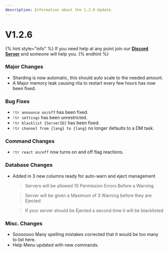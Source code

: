 ```yaml
---
description: Information about the 1.2.6 Update.
---
```


# V1.2.6

{% hint style="info" %}
If you need help at any point join our [**Discord Server**](https://discord.gg/mgNR64R) and someone will help you.
{% endhint %}

### Major Changes

* Sharding is now automatic, this should auto scale to the needed amount.
* A Major memory leak causing rita to restart every few hours has now been fixed.

### Bug Fixes

* `!tr announce on/off` has been fixed.
* `!tr settings` has been unrestricted.
* `!tr blacklist {ServerID}` has been fixed.
* `!tr channel from {lang} to {lang}` no longer defaults to a DM task.

### Command Changes

* `!tr react on/off` now turns on and off flag reactions.

### Database Changes

*   Added in 3 new columns ready for auto-warn and eject management

    > Servers will be allowed 10 Permission Errors Before a Warning

    > Server will be given a Maximum of 3 Warning before they are Ejected

    > If your server should be Ejected a second time it will be blacklisted

### Misc. Changes

* Sooooooo Many spelling mistakes corrected that it would be too many to list here.
* Help Menu updated with new commands.
